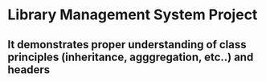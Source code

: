 # Library Management System Project

## It demonstrates proper understanding of class principles (inheritance, agggregation, etc..) and headers

